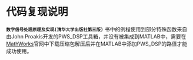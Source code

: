 # 代码复现说明
**`数字信号处理原理及实现(清华大学出版社第三版)`** 书中的例程使用到部分特殊函数来自由John Proakis开发的PWS_DSP工具箱，并没有被集成到MATLAB中，需要在[MathWorks](https://www.mathworks.com/matlabcentral/fileexchange/2189-digital-signal-processing-using-matlab)官网中下载压缩包解压后并在MATLAB中添加PWS_DSP的路径才能成功使用。


